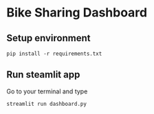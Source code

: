 # Bike Sharing Dashboard

## Setup environment
```
pip install -r requirements.txt
```

## Run steamlit app
Go to your terminal and type
```
streamlit run dashboard.py
```
